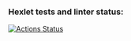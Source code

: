 ### Hexlet tests and linter status:
[![Actions Status](https://github.com/hitriylis/frontend-project-11/workflows/hexlet-check/badge.svg)](https://github.com/hitriylis/frontend-project-11/actions)